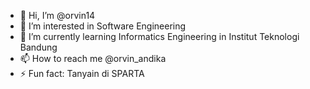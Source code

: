 - 👋 Hi, I’m @orvin14
- 👀 I’m interested in Software Engineering
- 🌱 I’m currently learning Informatics Engineering in Institut Teknologi Bandung
- 📫 How to reach me @orvin_andika
- ⚡ Fun fact: Tanyain di SPARTA

<!---
orvin14/orvin14 is a ✨ special ✨ repository because its `README.md` (this file) appears on your GitHub profile.
You can click the Preview link to take a look at your changes.
--->
